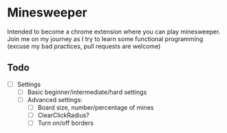 # Minesweeper

Intended to become a chrome extension where you can play minesweeper. Join me on my journey as I try to learn some functional programming (excuse my bad practices, pull requests are welcome)

## Todo

-   [ ] Settings
    -   [ ] Basic beginner/intermediate/hard settings
    -   [ ] Advanced settings:
        -   [ ] Board size, number/percentage of mines
        -   [ ] ClearClickRadius?
        -   [ ] Turn on/off borders
